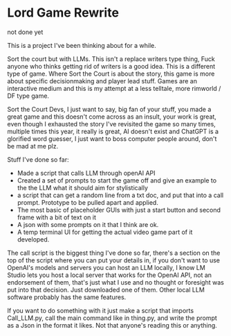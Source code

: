 # Lord Game Rewrite

not done yet

This is a project I've been thinking about for a while.

Sort the court but with LLMs. This isn't a replace writers type thing, Fuck anyone who thinks getting rid of writers is a good idea. This is a different type of game. Where Sort the Court is about the story, this game is more about specific decisionmaking and player lead stuff. Games are an interactive medium and this is my attempt at a less telltale, more rimworld / DF type game. 

Sort the Court Devs, I just want to say, big fan of your stuff, you made a great game and this doesn't come across as an insult, your work is great, even though I exhausted the story I've revisited the game so many times, multiple times this year, it really is great, AI doesn't exist and ChatGPT is a glorified word guesser, I just want to boss computer people around, don't be mad at me plz.


Stuff I've done so far:
- Made a script that calls LLM through openAI API
- Created a set of prompts to start the game off and give an example to the the LLM what it should aim for stylistically
- a script that can get a random line from a txt doc, and put that into a call prompt. Prototype to be pulled apart and applied.
- The most basic of placeholder GUIs with just a start button and second frame with a bit of text on it
- A json with some prompts on it that I think are ok.
- A temp terminal UI for getting the actual video game part of it developed.


The call script is the biggest thing I've done so far, there's a section on the top of the script where you can put your details in, if you don't want to use OpenAI's models and servers you can host an LLM locally, I know LM Studio lets you host a local server that works for the OpenAI API, not an endorsement of them, that's just what I use and no thought or foresight was put into that decision. Just downloaded one of them. Other local LLM software probably has the same features. 

If you want to do something with it just make a script that imports Call_LLM.py, call the main command like in thing.py, and write the prompt as a Json in the format it likes. Not that anyone's reading this or anything.